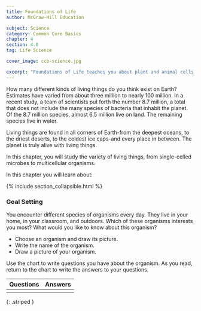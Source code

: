 ```yaml
---
title: Foundations of Life
author: McGraw-Hill Education

subject: Science
category: Common Core Basics
chapter: 4
section: 4.0
tag: Life Science

cover_image: ccb-science.jpg

excerpt: "Foundations of Life teaches you about plant and animal cells, simple organisms, invertebrates, and vertebrates."
---
```

How many different kinds of living things do you think exist on Earth? Estimates have varied from about three million to nearly 100 million. In a recent study, a team of scientists put forth the number 8.7 million, a total that does not include the many species of bacteria that inhabit the planet. Of the 8.7 million species, almost 6.5 million live on land. The remaining species live in water.

Living things are found in all corners of Earth-from the deepest oceans, to the driest deserts, to the coldest ice caps-and every place in between. The planet is truly alive with living things.

In this chapter, you will study the variety of living things, from single-celled microbes to multicellular organisms.

In this chapter you will learn about:

{% include section_collapsible.html %}

### Goal Setting

You encounter different species of organisms every day. They live in your home, in your classroom, and outdoors. Which of these organisms interests you most? What would you like to know about this organism?

  * Choose an organism and draw its picture.
  * Write the name of the organism.
  * Draw a picture of your organism.

Use the chart to write questions you have about the organism. As you read, return to the chart to write the answers to your questions.

| Questions | Answers |
|:-:|:-:|
|  |  |
{: .striped }

